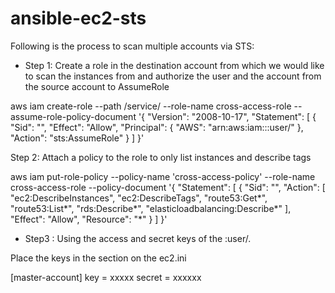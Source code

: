 # ansible-ec2-sts

Following is the process to scan multiple accounts via STS:

- Step 1: Create a role in the destination account from which we would like to scan the instances from and authorize the user and the account from the source account to AssumeRole

aws iam create-role --path /service/ --role-name cross-access-role --assume-role-policy-document '{ "Version": "2008-10-17",
 "Statement": [ { "Sid": "", "Effect": "Allow", "Principal": { "AWS": "arn:aws:iam::<sourceaccountid>:user/<username>" }, "Action": "sts:AssumeRole" } ] }'

Step 2: Attach a policy to the role to only list instances and describe tags

aws iam put-role-policy --policy-name 'cross-access-policy' --role-name cross-access-role --policy-document '{ "Statement": [ { "Sid": "", "Action": 
[ "ec2:DescribeInstances", "ec2:DescribeTags", "route53:Get*", "route53:List*", "rds:Describe*", "elasticloadbalancing:Describe*" ], "Effect": "Allow", "Resource": "*" } ] }'

- Step3 : Using the access and secret keys of the <sourceaccountid>:user/<username>.

Place the keys in the section on the ec2.ini

[master-account]
key = xxxxx
secret = xxxxxx

